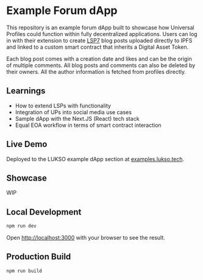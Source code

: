 # Example Forum dApp

This repository is an example forum dApp built to showcase how Universal Profiles could function within fully decentralized applications. Users can log in with their extension to create [LSP7](https://docs.lukso.tech/standards/nft-2.0/LSP7-Digital-Asset) blog posts uploaded directly to IPFS and linked to a custom smart contract that inherits a Digital Asset Token.

Each blog post comes with a creation date and likes and can be the origin of multiple comments. All blog posts and comments can also be deleted by their owners. All the author information is fetched from profiles directly.

## Learnings

- How to extend LSPs with functionality
- Integration of UPs into social media use cases
- Sample dApp with the Next.JS (React) tech stack
- Equal EOA workflow in terms of smart contract interaction

## Live Demo

Deployed to the LUKSO example dApp section at [examples.lukso.tech](https://examples.lukso.tech/).

## Showcase

WIP

## Local Development

```bash
npm run dev
```

Open [http://localhost:3000](http://localhost:3000) with your browser to see the result.

## Production Build

```bash
npm run build
```
